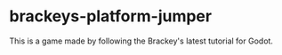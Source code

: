 # brackeys-platform-jumper
This is a game made by following the Brackey's latest tutorial for Godot.
